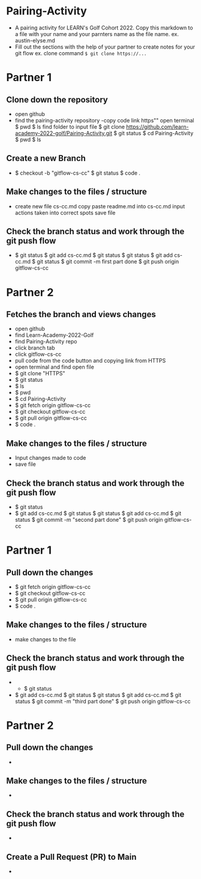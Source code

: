 # Pairing-Activity
- A pairing activity for LEARN's Golf Cohort 2022. Copy this markdown to a file with your name and your parnters name as the file name. 
    ex. austin-elyse.md
- Fill out the sections with the help of your partner to create notes for your git flow
    ex. clone command `$ git clone https://...`


# Partner 1
## Clone down the repository 
- open github
 - find the pairing-activity repository
 -copy code link https""
 open terminal
 $ pwd
 $ ls
 find folder to input file
 $ git clone  https://github.com/learn-academy-2022-golf/Pairing-Activity.git
 $ git status
 $ cd Pairing-Activity
 $ pwd
 $ ls



## Create a new Branch 
  - $ checkout -b "gitflow-cs-cc"
  $ git status
  $ code .

## Make changes to the files / structure
  - create new file cs-cc.md
  copy paste readme.md into cs-cc.md
  input actions taken into correct spots
  save file

  
## Check the branch status and work through the git push flow
  - $ git status
  $ git add cs-cc.md
  $ git status
  $ git status
  $ git add cs-cc.md
  $ git status
  $ git commit -m first part done
  $ git push origin gitflow-cs-cc

# Partner 2
## Fetches the branch and views changes
 - open github
 - find Learn-Academy-2022-Golf
 - find Pairing-Activity repo
 - click branch tab
 - click gitflow-cs-cc
 - pull code from the code button and copying link from HTTPS
 - open terminal and find open file
 - $ git clone "HTTPS"
 - $ git status
 - $ ls
 - $ pwd
 - $ cd Pairing-Activity
 - $ git fetch origin gitflow-cs-cc
  - $ git checkout gitflow-cs-cc
  - $ git pull origin gitflow-cs-cc
  - $ code .

##  Make changes to the files / structure
 - Input changes made to code
 - save file

## Check the branch status and work through the git push flow
 - $ git status
 - $ git add cs-cc.md
  $ git status
  $ git status
  $ git add cs-cc.md
  $ git status
  $ git commit -m "second part done"
  $ git push origin gitflow-cs-cc
# Partner 1
## Pull down the changes 
 - $ git fetch origin gitflow-cs-cc
  - $ git checkout gitflow-cs-cc
  - $ git pull origin gitflow-cs-cc
  - $ code .

## Make changes to the files / structure
 - make changes to the file

## Check the branch status and work through the git push flow
 -  - $ git status
 - $ git add cs-cc.md
  $ git status
  $ git status
  $ git add cs-cc.md
  $ git status
  $ git commit -m "third part done"
  $ git push origin gitflow-cs-cc

# Partner 2
## Pull down the changes 
 - 

##  Make changes to the files / structure
 - 

## Check the branch status and work through the git push flow
 -

## Create a Pull Request (PR) to Main
 - 
